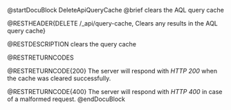 
@startDocuBlock DeleteApiQueryCache
@brief clears the AQL query cache

@RESTHEADER{DELETE /_api/query-cache, Clears any results in the AQL query cache}

@RESTDESCRIPTION
clears the query cache

@RESTRETURNCODES

@RESTRETURNCODE{200}
The server will respond with *HTTP 200* when the cache was cleared
successfully.

@RESTRETURNCODE{400}
The server will respond with *HTTP 400* in case of a malformed request.
@endDocuBlock

